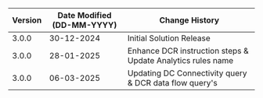 | **Version** | **Date Modified (DD-MM-YYYY)** | **Change History**                                          |
|-------------|--------------------------------|-------------------------------------------------------------|
| 3.0.0       | 30-12-2024                     | Initial Solution Release                                    |
| 3.0.0       | 28-01-2025                     | Enhance DCR instruction steps & Update Analytics rules name |
| 3.0.0       | 06-03-2025                     | Updating DC Connectivity query & DCR data flow query's      |

